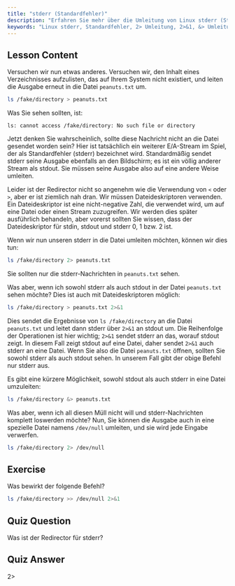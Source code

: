 ```yaml
---
title: "stderr (Standardfehler)"
description: "Erfahren Sie mehr über die Umleitung von Linux stderr (Standardfehler). Verstehen Sie 2>, 2>&1, &> und /dev/null für die Fehlerbehandlung in Bash. Verbessern Sie Ihre Linux-Befehlszeilenkenntnisse!"
keywords: "Linux stderr, Standardfehler, 2> Umleitung, 2>&1, &> Umleitung, /dev/null, Bash Fehlerbehandlung, Linux Tutorial, Linux für Anfänger"
---
```


## Lesson Content

Versuchen wir nun etwas anderes. Versuchen wir, den Inhalt eines Verzeichnisses aufzulisten, das auf Ihrem System nicht existiert, und leiten die Ausgabe erneut in die Datei `peanuts.txt` um.

```bash
ls /fake/directory > peanuts.txt
```

Was Sie sehen sollten, ist:

```plaintext
ls: cannot access /fake/directory: No such file or directory
```

Jetzt denken Sie wahrscheinlich, sollte diese Nachricht nicht an die Datei gesendet worden sein? Hier ist tatsächlich ein weiterer E/A-Stream im Spiel, der als Standardfehler (stderr) bezeichnet wird. Standardmäßig sendet stderr seine Ausgabe ebenfalls an den Bildschirm; es ist ein völlig anderer Stream als stdout. Sie müssen seine Ausgabe also auf eine andere Weise umleiten.

Leider ist der Redirector nicht so angenehm wie die Verwendung von `<` oder `>`, aber er ist ziemlich nah dran. Wir müssen Dateideskriptoren verwenden. Ein Dateideskriptor ist eine nicht-negative Zahl, die verwendet wird, um auf eine Datei oder einen Stream zuzugreifen. Wir werden dies später ausführlich behandeln, aber vorerst sollten Sie wissen, dass der Dateideskriptor für stdin, stdout und stderr 0, 1 bzw. 2 ist.

Wenn wir nun unseren stderr in die Datei umleiten möchten, können wir dies tun:

```bash
ls /fake/directory 2> peanuts.txt
```

Sie sollten nur die stderr-Nachrichten in `peanuts.txt` sehen.

Was aber, wenn ich sowohl stderr als auch stdout in der Datei `peanuts.txt` sehen möchte? Dies ist auch mit Dateideskriptoren möglich:

```bash
ls /fake/directory > peanuts.txt 2>&1
```

Dies sendet die Ergebnisse von `ls /fake/directory` an die Datei `peanuts.txt` und leitet dann stderr über `2>&1` an stdout um. Die Reihenfolge der Operationen ist hier wichtig; `2>&1` sendet stderr an das, worauf stdout zeigt. In diesem Fall zeigt stdout auf eine Datei, daher sendet `2>&1` auch stderr an eine Datei. Wenn Sie also die Datei `peanuts.txt` öffnen, sollten Sie sowohl stderr als auch stdout sehen. In unserem Fall gibt der obige Befehl nur stderr aus.

Es gibt eine kürzere Möglichkeit, sowohl stdout als auch stderr in eine Datei umzuleiten:

```bash
ls /fake/directory &> peanuts.txt
```

Was aber, wenn ich all diesen Müll nicht will und stderr-Nachrichten komplett loswerden möchte? Nun, Sie können die Ausgabe auch in eine spezielle Datei namens `/dev/null` umleiten, und sie wird jede Eingabe verwerfen.

```bash
ls /fake/directory 2> /dev/null
```

## Exercise

Was bewirkt der folgende Befehl?

```bash
ls /fake/directory >> /dev/null 2>&1
```

## Quiz Question

Was ist der Redirector für stderr?

## Quiz Answer

2>
